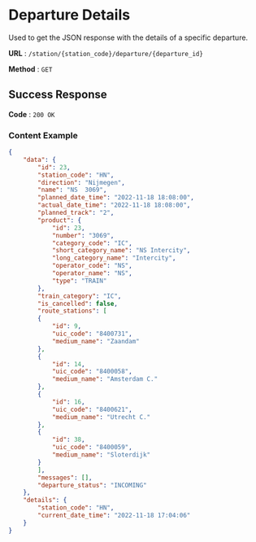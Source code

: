 # Departure Details

Used to get the JSON response with the details of a specific departure.

**URL** : `/station/{station_code}/departure/{departure_id}`

**Method** : `GET`

## Success Response

**Code** : `200 OK`

### Content Example

```json
{
    "data": {
        "id": 23,
        "station_code": "HN",
        "direction": "Nijmegen",
        "name": "NS  3069",
        "planned_date_time": "2022-11-18 18:08:00",
        "actual_date_time": "2022-11-18 18:08:00",
        "planned_track": "2",
        "product": {
            "id": 23,
            "number": "3069",
            "category_code": "IC",
            "short_category_name": "NS Intercity",
            "long_category_name": "Intercity",
            "operator_code": "NS",
            "operator_name": "NS",
            "type": "TRAIN"
        },
        "train_category": "IC",
        "is_cancelled": false,
        "route_stations": [
        {
            "id": 9,
            "uic_code": "8400731",
            "medium_name": "Zaandam"
        },
        {
            "id": 14,
            "uic_code": "8400058",
            "medium_name": "Amsterdam C."
        },
        {
            "id": 16,
            "uic_code": "8400621",
            "medium_name": "Utrecht C."
        },
        {
            "id": 38,
            "uic_code": "8400059",
            "medium_name": "Sloterdijk"
        }
        ],
        "messages": [],
        "departure_status": "INCOMING"
    },
    "details": {
        "station_code": "HN",
        "current_date_time": "2022-11-18 17:04:06"
    }
}
```
